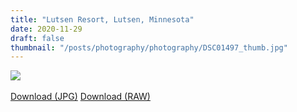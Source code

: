 ```yaml
---
title: "Lutsen Resort, Lutsen, Minnesota"
date: 2020-11-29
draft: false
thumbnail: "/posts/photography/photography/DSC01497_thumb.jpg"
---
```

<img src="/posts/photography/photography/DSC01497_edited.jpg">
<br>
<br>
<a href="/posts/photography/photography/DSC01497_edited.jpg" class="btn">Download (JPG)</a>
<a href="/posts/photography/photography/DSC01497.ARW" class="btn">Download (RAW)</a>